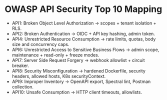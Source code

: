 # OWASP API Security Top 10 Mapping

- API1: Broken Object Level Authorization → scopes + tenant isolation + RLS.
- API2: Broken Authentication → OIDC + API key hashing, admin token.
- API4: Unrestricted Resource Consumption → rate limits, quotas, body size and concurrency caps.
- API6: Unrestricted Access to Sensitive Business Flows → admin scope, maintenance + read-only + freeze modes.
- API7: Server Side Request Forgery → webhook allowlist + circuit breaker.
- API8: Security Misconfiguration → hardened Dockerfile, security headers, allowed hosts, K8s securityContext.
- API9: Improper Inventory → OpenAPI export, Spectral lint, Postman collection.
- API10: Unsafe Consumption → HTTP client timeouts, allowlists.
